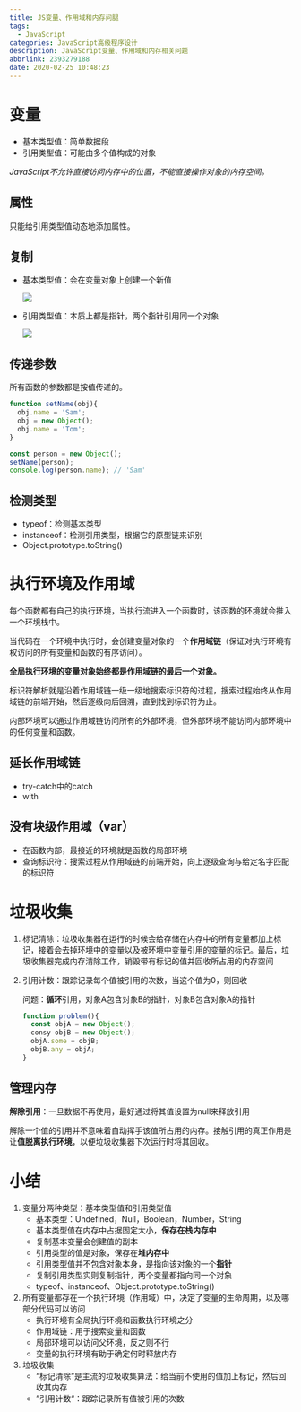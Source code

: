 ```yaml
---
title: JS变量、作用域和内存问腿
tags:
  - JavaScript
categories: JavaScript高级程序设计
description: JavaScript变量、作用域和内存相关问题
abbrlink: 2393279188
date: 2020-02-25 10:48:23
---
```


# 变量

* 基本类型值：简单数据段
* 引用类型值：可能由多个值构成的对象

*JavaScript不允许直接访问内存中的位置，不能直接操作对象的内存空间。*

## 属性

只能给引用类型值动态地添加属性。

## 复制

* 基本类型值：会在变量对象上创建一个新值

  ![](http://img.chensenran.top/1582599615107.png)

* 引用类型值：本质上都是指针，两个指针引用同一个对象

  ![](http://img.chensenran.top/1582599641076.png)

## 传递参数

所有函数的参数都是按值传递的。

```javascript
function setName(obj){
  obj.name = 'Sam';
  obj = new Object();
  obj.name = 'Tom';
}

const person = new Object();
setName(person);
console.log(person.name); // 'Sam'
```

## 检测类型

* typeof：检测基本类型
* instanceof：检测引用类型，根据它的原型链来识别
* Object.prototype.toString()

# 执行环境及作用域

每个函数都有自己的执行环境，当执行流进入一个函数时，该函数的环境就会推入一个环境栈中。

当代码在一个环境中执行时，会创建变量对象的一个**作用域链**（保证对执行环境有权访问的所有变量和函数的有序访问）。

**全局执行环境的变量对象始终都是作用域链的最后一个对象。**

标识符解析就是沿着作用域链一级一级地搜索标识符的过程，搜索过程始终从作用域链的前端开始，然后逐级向后回溯，直到找到标识符为止。

内部环境可以通过作用域链访问所有的外部环境，但外部环境不能访问内部环境中的任何变量和函数。

## 延长作用域链

* try-catch中的catch
* with

## 没有块级作用域（var）

* 在函数内部，最接近的环境就是函数的局部环境
* 查询标识符：搜索过程从作用域链的前端开始，向上逐级查询与给定名字匹配的标识符

# 垃圾收集

1. 标记清除：垃圾收集器在运行的时候会给存储在内存中的所有变量都加上标记，接着会去掉环境中的变量以及被环境中变量引用的变量的标记。最后，垃圾收集器完成内存清除工作，销毁带有标记的值并回收所占用的内存空间

2. 引用计数：跟踪记录每个值被引用的次数，当这个值为0，则回收

   问题：**循环**引用，对象A包含对象B的指针，对象B包含对象A的指针

   ```javascript
   function problem(){
     const objA = new Object();
     consy objB = new Object();
     objA.some = objB;
     objB.any = objA;
   }
   ```

## 管理内存

**解除引用**：一旦数据不再使用，最好通过将其值设置为null来释放引用

解除一个值的引用并不意味着自动挥手该值所占用的内存。接触引用的真正作用是让**值脱离执行环境**，以便垃圾收集器下次运行时将其回收。



# 小结

1. 变量分两种类型：基本类型值和引用类型值
   * 基本类型：Undefined，Null，Boolean，Number，String
   * 基本类型值在内存中占据固定大小，**保存在栈内存中**
   * 复制基本变量会创建值的副本
   * 引用类型的值是对象，保存在**堆内存中**
   * 引用类型值并不包含对象本身，是指向该对象的一个**指针**
   * 复制引用类型实则复制指针，两个变量都指向同一个对象
   * typeof、instanceof、Object.prototype.toString()
2. 所有变量都存在一个执行环境（作用域）中，决定了变量的生命周期，以及哪部分代码可以访问
   * 执行环境有全局执行环境和函数执行环境之分
   * 作用域链：用于搜索变量和函数
   * 局部环境可以访问父环境，反之则不行
   * 变量的执行环境有助于确定何时释放内存
3. 垃圾收集
   * “标记清除”是主流的垃圾收集算法：给当前不使用的值加上标记，然后回收其内存
   * ”引用计数“：跟踪记录所有值被引用的次数